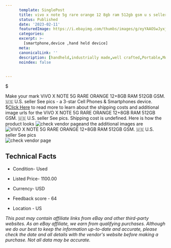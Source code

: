 ```yaml
---
      template: SinglePost
      title: vivo x note 5g rare orange 12 8gb ram 512gb gsm u s seller see pics
      status: Published
      date: '2023-02-11'
      featuredImage: https://i.ebayimg.com/thumbs/images/g/eyYAAOSwJyxj3HpN/s-l225.jpg
      categories: 
      excerpt: >-
        [smartphone,device ,hand held device]
      meta:
      canonicalLink: ''
      description: [handheld,industrially made,well crafted,Portable,Mobile,Compact,Convenient,Lightweight,Maneuverable,Man-portable,Miniature,Carriable,Hand-held,Light,Holdable,Transportable,Mobile device,Pocket-sized,On-the-go,Wireless,Cordless,Compact size,Convenient size, smartphone,device ,hand held device]
      noindex: false
      
        
---
```

$

Make your mark ViVO X NOTE 5G RARE ORANGE 12+8GB RAM 512GB GSM. 🇺🇸 U.S. seller See pics - a 3-star Cell Phones & Smartphones device.
$[Click Here](https://www.ebay.com/itm/234892127393?hash=item36b0a96ca1%3Ag%3AeyYAAOSwJyxj3HpN&mkevt=1&mkcid=1&mkrid=711-53200-19255-0&campid=%253CePNCampaignId%253E&customid=%253CreferenceId%253E&toolid=10049) to read more to learn about the shipping costs and additional image urls for the ViVO X NOTE 5G RARE ORANGE 12+8GB RAM 512GB GSM. 🇺🇸 U.S. seller See pics. Shipping cost is undefined. Here is how the product looks ![check vendor page](https://i.ebayimg.com/thumbs/images/g/eyYAAOSwJyxj3HpN/s-l225.jpg)and the additional images are![ViVO X NOTE 5G RARE ORANGE 12+8GB RAM 512GB GSM. 🇺🇸 U.S. seller See pics](https://i.ebayimg.com/images/g/eyYAAOSwJyxj3HpN/s-l1600.jpg)![check vendor page](https://origin-galleryplus.ebayimg.com/ws/web/234892127393_2_0_1/225x225.jpg,https://origin-galleryplus.ebayimg.com/ws/web/234892127393_3_0_1/225x225.jpg,https://origin-galleryplus.ebayimg.com/ws/web/234892127393_4_0_1/225x225.jpg,https://origin-galleryplus.ebayimg.com/ws/web/234892127393_5_0_1/225x225.jpg,https://origin-galleryplus.ebayimg.com/ws/web/234892127393_6_0_1/225x225.jpg,https://origin-galleryplus.ebayimg.com/ws/web/234892127393_7_0_1/225x225.jpg,https://origin-galleryplus.ebayimg.com/ws/web/234892127393_8_0_1/225x225.jpg,https://origin-galleryplus.ebayimg.com/ws/web/234892127393_9_0_1/225x225.jpg,https://origin-galleryplus.ebayimg.com/ws/web/234892127393_10_0_1/225x225.jpg,https://origin-galleryplus.ebayimg.com/ws/web/234892127393_11_0_1/225x225.jpg,https://origin-galleryplus.ebayimg.com/ws/web/234892127393_12_0_1/225x225.jpg,https://origin-galleryplus.ebayimg.com/ws/web/234892127393_13_0_1/225x225.jpg,https://origin-galleryplus.ebayimg.com/ws/web/234892127393_14_0_1/225x225.jpg,https://origin-galleryplus.ebayimg.com/ws/web/234892127393_15_0_1/225x225.jpg,https://origin-galleryplus.ebayimg.com/ws/web/234892127393_16_0_1/225x225.jpg,https://origin-galleryplus.ebayimg.com/ws/web/234892127393_17_0_1/225x225.jpg,https://origin-galleryplus.ebayimg.com/ws/web/234892127393_18_0_1/225x225.jpg,https://origin-galleryplus.ebayimg.com/ws/web/234892127393_19_0_1/225x225.jpg,https://origin-galleryplus.ebayimg.com/ws/web/234892127393_20_0_1/225x225.jpg)



 ## Technical Facts 



     
      

 - Condition- Used 


      

 - Listed Price- 1100.00 


      

 - Currency- USD 


      

 - Feedback score - 64 


      

 - Location - US 


      
      

 *_This post may contain affiliate links from eBay and other third-party websites. As an eBay affiliate, we earn from qualifying purchases. Although we do our best to keep the information up-to-date and accurate, please check the date and all details with the vendor's website before making a purchase. Not all data may be accurate._*






